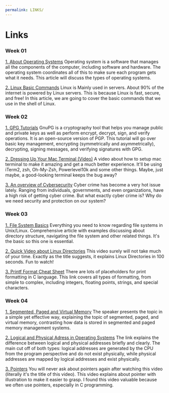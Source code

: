 ```yaml
---
permalink: LINKS/
---
```


# Links
### Week 01
[1. About Operating Systems](https://edu.gcfglobal.org/en/computerbasics/understanding-operating-systems/1/)
Operating system is a software that manages all the components of the computer, including software and hardware. The operating system coordinates all of this to make sure each program gets what it needs. This article will discuss the types of operating systems.

[2. Linux Basic Commands](https://maker.pro/linux/tutorial/basic-linux-commands-for-beginners)
Linux is Mainly used in servers. About 90% of the internet is powered by Linux servers. This is because Linux is fast, secure, and free! In this article, we are going to cover the basic commands that we use in the shell of Linux.

### Week 02
[1. GPG Tutorials](https://www.devdungeon.com/content/gpg-tutorial)
GnuPG is a cryptography tool that helps you manage public and private keys as well as perform encrypt, decrypt, sign, and verify operations. It is an open-source version of PGP. This tutorial will go over basic key management, encrypting (symmetrically and asymmetrically), decrypting, signing messages, and verifying signatures with GPG.


[2. Dressing Up Your Mac Terminal (Video)](https://www.youtube.com/watch?v=CF1tMjvHDRA&ab_channel=JoseanMartinez)
A video about how to setup mac terminal to make it amazing and get a much better experience. It'll be using iTerm2, zsh, Oh-My-Zsh, Powerlevel10k and some other things. Maybe, just maybe, a good-looking terminal keeps the bug away? 

[3. An overview of Cybersecurity](https://www.onelogin.com/learn/what-is-cyber-security)
Cyber crime has become a very hot issue lately. Ranging from individuals, governments, and even organizations, have a high risk of getting cyber crime. But what exactly cyber crime is? Why do we need security and protection on our system?

### Week 03
[1. File System Basics](https://www.tutorialspoint.com/unix/unix-file-system.htm)
Everything you need to know regarding file systems in Unix/Linux. Comprehensive article with examples discussing about directory structure, navigating the file system and other related things. It's the basic so this one is essential.

[2. Quick Video about Linux Directories](https://www.youtube.com/watch?v=42iQKuQodW4&ab_channel=Fireship)
This video surely will not take much of your time. Exactly as the title suggests, it explains Linux Directories in 100 seconds. Fun to watch!

[3. Printf Format Cheat Sheet](https://alvinalexander.com/programming/printf-format-cheat-sheet/)
There are lots of placeholders for print formatting in C language. This link covers all types of formatting, from simple to complex, including integers, floating points, strings, and special characters.


### Week 04
[1. Segmented, Paged and Virtual Memory]([https://www.tutorialspoint.com/unix/unix-file-system.htm](https://www.youtube.com/watch?v=p9yZNLeOj4s&ab_channel=ComputerScience))
The speaker presents the topic in a simple yet effective way, explaining the topic of segmented, paged, and virtual memory, contrasting how data is stored in segmented and paged memory management systems.


[2. Logical and Physical Adress in Operating Systems](https://www.geeksforgeeks.org/logical-and-physical-address-in-operating-system/)
The link explains the difference between logical and physical addresses briefly and clearly. The main cut off of both types: logical addresses are generated by the CPU from the program perspective and do not exist physically, while physical addresses are mapped by logical addresses and exist physically.

[3. Pointers](https://www.youtube.com/watch?v=2ybLD6_2gKM&ab_channel=LowLevelLearning)
You will never ask about pointers again after watching this video (literally it's the title of this video). This video explains about pointer with illustration to make it easier to grasp. I found this video valuable because we often use pointers, especially in C programming.










